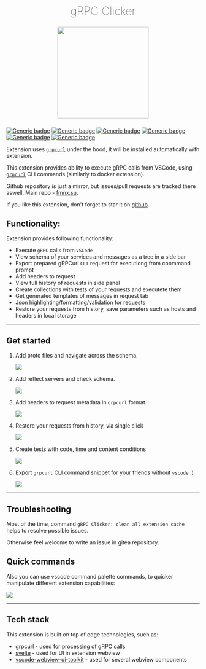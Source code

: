<h2 align="center" style="font-weight: lighter; font-size: 29px">gRPC Clicker</h2>

<p align="center">
<img align="center" style="padding-left: 10px; padding-right: 10px; padding-bottom: 10px;" width="238px" height="238px" src="https://fmnx.su/dancheg97/grpc-clicker/raw/branch/main/images/logo.png" /> 
</p>

[![Generic badge](https://img.shields.io/badge/LICENSE-MIT-orange.svg)](https://fmnx.su/dancheg97/grpc-clicker/src/branch/main/LICENSE)
[![Generic badge](https://img.shields.io/badge/GITEA-REPO-red.svg)](https://fmnx.su/dancheg97/grpc-clicker)
[![Generic badge](https://img.shields.io/badge/GITHUB-REPO-white.svg)](https://github.com/dancheg97/grpc-clicker)
[![Generic badge](https://img.shields.io/badge/VSCode-marketplace-blue.svg)](https://marketplace.visualstudio.com/items?itemName=Dancheg97.grpc-clicker)
[![Generic badge](https://img.shields.io/badge/OpenVSX-marketplace-purple.svg)](https://open-vsx.org/extension/Dancheg97/grpc-clicker)
[![Generic badge](https://img.shields.io/badge/Changelog-v1.0.13-cyan.svg)](https://fmnx.su/dancheg97/grpc-clicker/src/branch/main/CHANGELOG.md)

Extension uses [`grpcurl`](https://github.com/fullstorydev/grpcurl) under the hood, it will be installed automatically with extension.

This extension provides ability to execute gRPC calls from VSCode, using [`grpcurl`](https://github.com/fullstorydev/grpcurl) CLI commands (similarly to docker extension).

Github repository is just a mirror, but issues/pull requests are tracked there aswell. Main repo - [fmnx.su](https://fmnx.su/dancheg97/grpc-clicker).

If you like this extension, don't forget to star it on [github](https://github.com/dancheg97/grpc-clicker).

## Functionality:

Extension provides following functionality:

- Execute `gRPC` calls from `VSCode`
- View schema of your services and messages as a tree in a side bar
- Export prepared gRPCurl `CLI` request for executiong from coommand prompt
- Add headers to request
- View full history of requests in side panel
- Create collections with tests of your requests and executete them
- Get generated templates of messages in request tab
- Json highlighting/formatting/validation for requests
- Restore your requests from history, save parameters such as hosts and headers in local storage

---

## Get started

1. Add proto files and navigate across the schema.
   <p align="left"><img src="https://fmnx.su/dancheg97/grpc-clicker/raw/branch/main/docs/proto.gif" ></p>
2. Add reflect servers and check schema.
   <p align="left"><img src="https://fmnx.su/dancheg97/grpc-clicker/raw/branch/main/docs/reflect.gif" ></p>
3. Add headers to request metadata in `grpcurl` format.
   <p align="left"><img src="https://fmnx.su/dancheg97/grpc-clicker/raw/branch/main/docs/headers.gif" ></p>
4. Restore your requests from history, via single click
   <p align="left"><img src="https://fmnx.su/dancheg97/grpc-clicker/raw/branch/main/docs/history.gif" ></p>
5. Create tests with code, time and content conditions
   <p align="left"><img src="https://fmnx.su/dancheg97/grpc-clicker/raw/branch/main/docs/test.gif" ></p>
6. Export `grpcurl` CLI command snippet for your friends without `vscode` :)
   <p align="left"><img src="https://fmnx.su/dancheg97/grpc-clicker/raw/branch/main/docs/snippet.gif" ></p>

---

## Troubleshooting

Most of the time, command `gRPC Clicker: clean all extension cache` helps to
resolve possible issues.

Otherwise feel welcome to write an issue in gitea repository.

## Quick commands

Also you can use vscode command palette commands, to quicker manipulate
different extension capabilities:

![](https://fmnx.su/dancheg97/grpc-clicker/raw/branch/main/docs/commands.png)

---

## Tech stack

This extension is built on top of edge technologies, such as:

- [grpcurl](https://github.com/fullstorydev/grpcurl) - used for processing of gRPC calls
- [svelte](https://svelte.dev/) - used for UI in extension webview
- [vscode-webview-ui-toolkit](https://github.com/microsoft/vscode-webview-ui-toolkit) - used for several webview components

<!--
https://marketplace.visualstudio.com/manage/publishers/dancheg97
https://open-vsx.org/user-settings/extensions
https://open-vsx.org/extension/Dancheg97/grpc-clicker
-->
